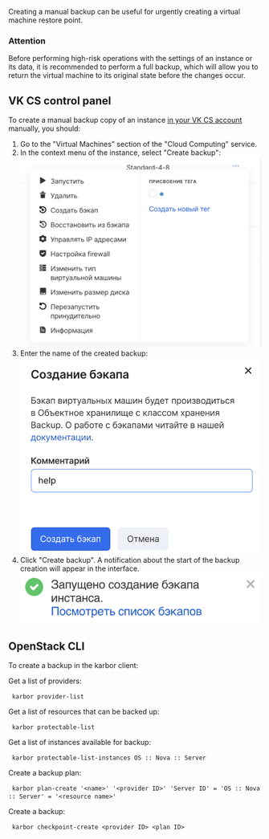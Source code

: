 Creating a manual backup can be useful for urgently creating a virtual machine restore point.

### Attention

Before performing high-risk operations with the settings of an instance or its data, it is recommended to perform a full backup, which will allow you to return the virtual machine to its original state before the changes occur.

VK CS control panel
-----------------

To create a manual backup copy of an instance [in your VK CS account](https://mcs.mail.ru/app/services/infra/servers/) manually, you should:

1.  Go to the "Virtual Machines" section of the "Cloud Computing" service.
2.  In the context menu of the instance, select "Create backup":![](./assets/1596735931909-snimok-ekrana-2020-08-06-v-20.45.19.png)
3.  Enter the name of the created backup:![](./assets/1596737206419-snimok-ekrana-2020-08-06-v-20.58.17.png)
4.  Click "Create backup". A notification about the start of the backup creation will appear in the interface.![](./assets/1596739694904-snimok-ekrana-2020-08-06-v-21.48.02.png)

OpenStack CLI
-------------

To create a backup in the karbor client:

Get a list of providers:

```
 karbor provider-list
```

Get a list of resources that can be backed up:

```
 karbor protectable-list
```

Get a list of instances available for backup:

```
 karbor protectable-list-instances OS :: Nova :: Server
```

Create a backup plan:

```
 karbor plan-create '<name>' '<provider ID>' 'Server ID' = 'OS :: Nova :: Server' = '<resource name>'
```

Create a backup:

```
 karbor checkpoint-create <provider ID> <plan ID>
```